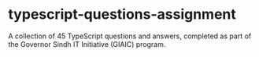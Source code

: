 # typescript-questions-assignment
A collection of 45 TypeScript questions and answers, completed as part of the Governor Sindh IT Initiative (GIAIC) program.
